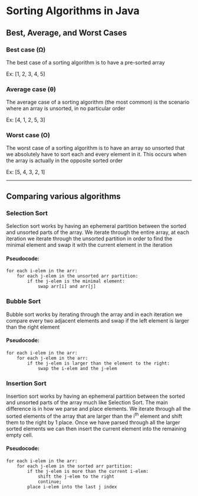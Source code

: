 # Sorting Algorithms in Java

## Best, Average, and Worst Cases

### Best case (Ω)

The best case of a sorting algorithm is to have a pre-sorted array

Ex: [1, 2, 3, 4, 5]

### Average case (θ)

The average case of a sorting algorithm (the most common) is the scenario where an array is unsorted, in no particular order

Ex: [4, 1, 2, 5, 3]

### Worst case (O)

The worst case of a sorting algorithm is to have an array so unsorted that we absolutely have to sort each and every element in it. This occurs when the array is actually in the opposite sorted order

Ex: [5, 4, 3, 2, 1]

---

## Comparing various algorithms

### Selection Sort

Selection sort works by having an ephemeral partition between the sorted and unsorted parts of the array. We iterate through the entire array, at each iteration we iterate through the unsorted partition in order to find the minimal element and swap it with the current element in the iteration

#### Pseudocode:

```pseudo
for each i-elem in the arr:
    for each j-elem in the unsorted arr partition:
        if the j-elem is the minimal element:
            swap arr[i] and arr[j]
```

### Bubble Sort

Bubble sort works by iterating through the array and in each iteration we compare every two adjacent elements and swap if the left element is larger than the right element

#### Pseudocode:

```pseudo
for each i-elem in the arr:
    for each j-elem in the arr:
        if the j-elem is larger than the element to the right:
            swap the i-elem and the j-elem
```

### Insertion Sort

Insertion sort works by having an ephemeral partition between the sorted and unsorted parts of the array much like Selection Sort. The main difference is in how we parse and place elements. We iterate through all the sorted elements of the array that are larger than the i<sup>th</sup> element and shift them to the right by 1 place. Once we have parsed through all the larger sorted elements we can then insert the current element into the remaining empty cell.

#### Pseudocode:

```pseudo
for each i-elem in the arr:
    for each j-elem in the sorted arr partition:
        if the j-elem is more than the current i-elem:
            shift the j-elem to the right
            continue;
        place i-elem into the last j index
```
